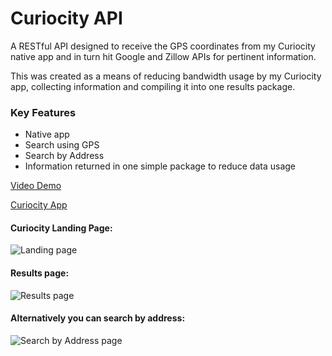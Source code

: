 # Curiocity API

A RESTful API designed to receive the GPS coordinates from my Curiocity native app and in turn hit Google and Zillow APIs for pertinent information.

This was created as a means of reducing bandwidth usage by my Curiocity app, collecting information and compiling it into one results package.

### Key Features
  * Native app
  * Search using GPS
  * Search by Address
  * Information returned in one simple package to reduce data usage
  
  
[Video Demo](https://www.youtube.com/watch?v=cxN_hplqXXk&feature=youtu.be)

[Curiocity App](https://github.com/RussellAFisher/Curiocity)


#### Curiocity Landing Page:
![Landing page](/../screenshots/screenshots/CuriocityLandingPage.png?raw=true "Landing page")

#### Results page:
![Results page](/../screenshots/screenshots/CuriocityResults.png?raw=true "Results page")

#### Alternatively you can search by address:
![Search by Address page](/../screenshots/screenshots/CuriocitySearch.png?raw=true "Search by address")


